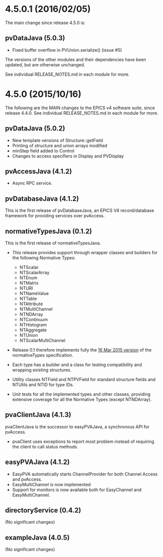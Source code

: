 4.5.0.1 (2016/02/05)
====================

The main change since release 4.5.0 is:

pvDataJava (5.0.3)
------------------

* Fixed buffer overflow in PVUnion.serialize() (issue #5)

The versions of the other modules and their dependencies have been updated,
but are otherwise unchanged.

See individual RELEASE_NOTES.md in each module for more.


4.5.0 (2015/10/16)
==================

The following are the MAIN changes to the EPICS v4 software suite, since release 4.4.0. See individual RELEASE_NOTES.md in each module for more.

pvDataJava (5.0.2)
------------------
* New template versions of Structure::getField
* Printing of structure and union arrays modified
* minStep field added to Control
* Changes to access specifiers in Display and PVDisplay


pvAccessJava (4.1.2)
--------------------
* Async RPC service.


pvDatabaseJava (4.1.2)
---------------------
This is the first release of pvDatabaseJava, an EPICS V4 record/database framework for providing services over pvAccess.


normativeTypesJava (0.1.2)
--------------------------
This is the first release of normativeTypesJava.

* This release provides support through wrapper classes and builders for the
following Normative Types:
    * NTScalar
    * NTScalarArray
    * NTEnum
    * NTMatrix
    * NTURI
    * NTNameValue
    * NTTable
    * NTAttribute
    * NTMultiChannel
    * NTNDArray
    * NTContinuum
    * NTHistogram
    * NTAggregate
    * NTUnion
    * NTScalarMultiChannel

* Release 0.1 therefore implements fully the
[16 Mar 2015 version](http://epics-pvdata.sourceforge.net/alpha/normativeTypes/normativeTypes_20150316.html)
 of the normativeTypes specification.
* Each type has a builder and a class for testing compatibility and wrapping
  existing structures.
* Utility classes NTField and NTPVField for standard structure fields and
  NTUtils and NTID for type IDs.
* Unit tests for all the implemented types and other classes, providing
  extensive coverage for all the Normative Types (except NTNDArray).


pvaClientJava (4.1.3)
--------------------
pvaClientJava is the successor to easyPVAJava, a synchronous API for pvAccess.

* pvaClient uses exceptions to report most problem instead
  of requiring the client to call status methods.


easyPVAJava (4.1.2)
--------------------

* EasyPVA automatically starts ChannelProvider for both Channel Access and pvAccess.
* EasyMultiChannel is now implemented
* Support for monitors is now available both for EasyChannel and EasyMultiChannel.


directoryService (0.4.2)
-----------------------

(No significant changes)


exampleJava (4.0.5)
------------------

(No significant changes)

